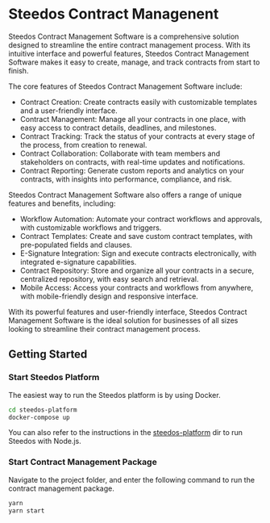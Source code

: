 # Steedos Contract Managenent

Steedos Contract Management Software is a comprehensive solution designed to streamline the entire contract management process. With its intuitive interface and powerful features, Steedos Contract Management Software makes it easy to create, manage, and track contracts from start to finish.

The core features of Steedos Contract Management Software include:

- Contract Creation: Create contracts easily with customizable templates and a user-friendly interface.
- Contract Management: Manage all your contracts in one place, with easy access to contract details, deadlines, and milestones.
- Contract Tracking: Track the status of your contracts at every stage of the process, from creation to renewal.
- Contract Collaboration: Collaborate with team members and stakeholders on contracts, with real-time updates and notifications.
- Contract Reporting: Generate custom reports and analytics on your contracts, with insights into performance, compliance, and risk.

Steedos Contract Management Software also offers a range of unique features and benefits, including:

- Workflow Automation: Automate your contract workflows and approvals, with customizable workflows and triggers.
- Contract Templates: Create and save custom contract templates, with pre-populated fields and clauses.
- E-Signature Integration: Sign and execute contracts electronically, with integrated e-signature capabilities.
- Contract Repository: Store and organize all your contracts in a secure, centralized repository, with easy search and retrieval.
- Mobile Access: Access your contracts and workflows from anywhere, with mobile-friendly design and responsive interface.

With its powerful features and user-friendly interface, Steedos Contract Management Software is the ideal solution for businesses of all sizes looking to streamline their contract management process.


## Getting Started

### Start Steedos Platform

The easiest way to run the Steedos platform is by using Docker. 

```bash
cd steedos-platform
docker-compose up
```

You can also refer to the instructions in the [steedos-platform](./steedos-platform) dir to run Steedos with Node.js.


### Start Contract Management Package

Navigate to the project folder, and enter the following command to run the contract management package.

```bash
yarn
yarn start
```